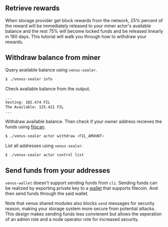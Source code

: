 ## Retrieve rewards

When storage provider get block rewards from the network, 25% percent of the reward will be immediately released to your miner actor's available balance and the rest 75% will become locked funds and be released linearly in 180 days. This tutorial will walk you through how to withdraw your rewards.

## Withdraw balance from miner

Query available balance using `venus-sealer`.

```bash
$ ./venus-sealer info
```

Check available balance from the output.

```bash
...
Vesting: 102.474 FIL
The Available: 125.421 FIL
...
```

Withdraw available balance. Then check if your owner address recieves the funds using [filscan](https://filscan.io/). 

```bash
$ ./venus-sealer actor withdraw <FIL_AMOUNT>
```

List all addresses using `venus-sealer`.

```bash
$ ./venus-sealer actor control list
```

## Send funds from your addresses

`venus-wallet` doesn't support sending funds from `cli`. Sending funds can be realized by exporting private key to a [wallet](https://docs.filecoin.io/about-filecoin/managing-assets/#wallets) that supports filecoin. And then send funds through the said wallet.

Note that venus shared modules also blocks `send` messages for security reason, making your storage system more secure from potential attacks. This design makes sending funds less convienent but allows the seperation of an admin role and a node operator role for increased security. 
